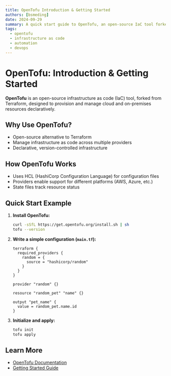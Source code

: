 ```yaml
---
title: OpenTofu Introduction & Getting Started
authors: [bsmeding]
date: 2024-09-29
summary: A quick start guide to OpenTofu, an open-source IaC tool forked from Terraform.
tags:
  - opentofu
  - infrastructure as code
  - automation
  - devops
---
```


# OpenTofu: Introduction & Getting Started

**OpenTofu** is an open-source infrastructure as code (IaC) tool, forked from Terraform, designed to provision and manage cloud and on-premises resources declaratively.
<!-- more -->

## Why Use OpenTofu?
- Open-source alternative to Terraform
- Manage infrastructure as code across multiple providers
- Declarative, version-controlled infrastructure

## How OpenTofu Works
- Uses HCL (HashiCorp Configuration Language) for configuration files
- Providers enable support for different platforms (AWS, Azure, etc.)
- State files track resource status

## Quick Start Example
1. **Install OpenTofu:**
   ```bash
   curl -sSfL https://get.opentofu.org/install.sh | sh
   tofu --version
   ```
2. **Write a simple configuration (`main.tf`):**
   ```hcl
   terraform {
     required_providers {
       random = {
         source = "hashicorp/random"
       }
     }
   }

   provider "random" {}

   resource "random_pet" "name" {}

   output "pet_name" {
     value = random_pet.name.id
   }
   ```
3. **Initialize and apply:**
   ```bash
   tofu init
   tofu apply
   ```

## Learn More
- [OpenTofu Documentation](https://opentofu.org/docs/)
- [Getting Started Guide](https://opentofu.org/docs/getting-started/) 